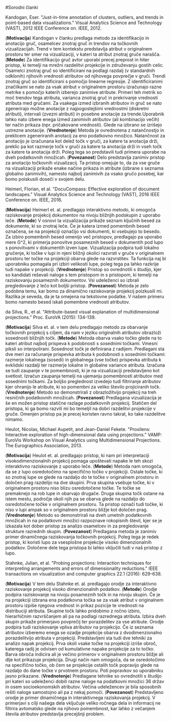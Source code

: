 #Sorodni članki

Kandogan, Eser. "Just-in-time annotation of clusters, outliers, and trends in point-based data visualizations." Visual Analytics Science and Technology (VAST), 2012 IEEE Conference on. IEEE, 2012.

(**Motivacija**) 
Kandogan v članku predlaga metodo za identifikacijo in anotacijo gruč, osamelcev znotraj gruč in trendov na točkovnih vizualizacijah. Trend v tem kontekstu predstavlja atribut v originalnem prostoru ter smer na vizualizaciji, v kateri ta atribut znotraj gruče narašča.
(**Metode**) 
Za identifikacijo gruč avtor uporabi precej preprost in hiter pristop, ki temelji na mrežni razdelitvi projekcije in združevanju gostih celic. Osamelci znotraj gruč so identificirani na podlagi razdalj (v standardnih odklonih) njihovih vrednosti atributov od njihovega povprečje v gruči. Trendi znotraj gruč so identificirani s pomočjo linearne regresije. Z identificiranimi značilkami se nato za vsak atribut v originalnem prostoru izračunajo razne metrike s pomočjo katerih izberejo zanimive atribute. Primeri teh metrik so moč trendov tega atributa, varianca znotraj gruč in prekrivanje vrednosti atributa med gručami. Za vsakega izmed izbranih atributov in gruč se nato zgenerirajo možne anotacije z najpogostejšimi vrednostmi (diskretni atributi), intervali (zvezni atributi) in posebne anotacije za trende.Uporabnik lahko nato izbere enega izmed zanimivih atributov (ali kombinacijo večih) ter način prikaza (npr. pričakovane vrednosti). Glede na izbrano se izrišejo ustrezne anotacije.
(**Vrednotenje**)
Metoda je ovrednotena z natančnostjo in preklicem zgeneriranih anotacij za eno podatkovno množico. Natančnost za anotacijo je izračunana kot delež točk v gruči, za katere ta anotacija drži, preklic pa kot razmerje točk v gruči za katere ta anotacija drži in vseh točk za katere ta anotacija drži. Poleg tega so predstavili tudi primera uporabe na dveh podatkovnih množicah.
(**Povezanost**)
Delo predstavlja zanimiv pristop za anotacijo točkovnih vizualizacij. Ta pristop omejuje to, da za vse gruče na vizualizaciji prikaže enake načine prikaza in atribute (izbrane s seznama globalno zanimivih), namesto najbolj zanimivih za vsako gručo posebej, kar bomo poiskusili doseči v svojem delu. 

Heimerl, Florian, et al. "DocuCompass: Effective exploration of document landscapes." Visual Analytics Science and Technology (VAST), 2016 IEEE Conference on. IEEE, 2016.

(**Motivacija**) 
Heimerl et. al. predlagajo interaktivno metodo, ki omogoča raziskovanje projekcij dokumentov
na nivoju bližnjih podskupin z uporabo leče.
(**Metode**)
V osnovi ta vizualizacija prikaže seznam ključnih besed za dokumente, ki so znotraj leče. Če je katera izmed pomembnih besed označena, se na projekciji označijo vsi 
dokumenti, ki vsebujejo to besedo. Za izbiro pomembnih besed omenijo več pristopov, predlagajo pa uporabo mere G^2, ki primerja ponovitve posameznih besed
v dokumentih pod lupo s ponovitvami v dokumentih izven lupe. Vizualizacija podpira tudi lokalno gručenje, ki točke v lupi in njeni bližnji okolici
razvrsti v gruče v originalnem prostoru ter točke na projekciji obarva glede na razvrstitev. Ta funkcija naj bi uporabniku pomagala pri izbiri velikosti lupe, poleg tega pa lahko razkrije tudi
napake v projekciji. 
(**Vrednotenje**)
Pristop so ovrednotili s študijo, kjer so kandidati reševali naloge s tem pristopom in s pristopom, ki temelji na raziskovanju
posameznih dokumentov. Vsi udeleženci so izbrali pregledovanje z lečo kot boljši pristop.
(**Povezanost**)
Metoda je zelo podobna temu, kar bomo za dinamično raziskovanje projekcij poizkusili mi. Razlika je seveda, da je ta omejena
na tekstovne podatke. V našem primeru bomo namesto besed iskali pomembne vrednosti atributov.

da Silva, R., et al. "Attribute-based visual explanation of multidimensional projections." Proc. EuroVA (2015): 134-139.

(**Motivacija**) 
Silva et. al. v tem delu predlagajo metodo za obarvanje točkovnih projekcij s ciljem, da nam v jeziku originalnih atributov obrazloži sosednosti bližnjih točk.
(**Metode**)
Metoda obarva vsako točko glede na to kateri atribut najbolj prispeva k podobnosti s sosednimi točkami. Vmesni piksli so interpolirani.
Sosednost točk je definirana z radijem. Predlagani sta dve meri za računanje prispevka atributa k podobnosti s sosednimi točkami: razmerje lokalnega (sosedi) in globalnega (vse točke) 
prispevka atributa k evklidski razdalji ter razmerje lokalne in globalne variance atributa.
Izračuna se tudi zaupanje v te pomembnosti, ki je na vizualizaciji predstavljeno kot svetlost. Izračun zaupanja temelji na ujemanju pomembnosti atributov med sosednimi točkami.
Za boljšo preglednost izvedejo tudi filtriranje atributov kjer ohranijo le atribute, ki so pomembni za veliko število projiciranih točk.
(**Vrednotenje**)
Metodo so demonstrirali z obrazložitvijo projekcij na treh resničnih podatkovnih množicah.
(**Povezanost**)
Predlagana vizualizacija je še en možen pristop statične razlage podatkovnih projekcij. Statičen del pristopa, ki ga bomo razvili mi 
bo temeljil na dobri razdelitvi projekcije v gruče. Omenjen pristop pa je precej koristen ravno takrat, ko take razdelitve nimamo.

Heulot, Nicolas, Michael Aupetit, and Jean-Daniel Fekete. "Proxilens: Interactive exploration of high-dimensional data using projections." VAMP: EuroVis Workshop on Visual Analytics using Multidimensional Projections. The Eurographics Association, 2013.

(**Motivacija**) 
Heulot et. al. predlagajo
pristop, ki nam pri interpretaciji visokodimenzionalnih projekcij pomaga upoštevati napake le teh skozi interaktivno raziskovanje z uporabo leče.
(**Metode**)
Metoda nam omogoča, da se z lupo osredotočimo na specifično točko v projekciji. Ostale točke, ki so znotraj lupe se glede na razdaljo do te točke v originalnem prostoru in določen prag razdelijo na dve skupini.
Prva skupina vsebuje točke, ki v originalnem prostoru niso blizu osredotočene točke. Te točke se premaknejo na rob lupe in obarvajo drugače. Druga skupina točk ostane na istem mestu, področje okoli njih pa se obarva
glede na razdaljo do osredotočene točke v originalnem prostoru. 
Ta pristop označi tudi točke, ki niso v lupi ampak so v originalnem prostoru bližje kot določen prag.
(**Vrednotenje**)
Metodo so demonstrirali na dveh umetnih podatkovnih množicah in na podatkovni množici razpoznave rokopisnih števil, kjer se je izkazala kot dober pristop
za analizo osamelcev in za pregledovanje strukture razrednih skupin.
(**Povezanost**)
Predlagana metoda je zanimiv primer dinamičnega raziskovanja točkovnih projekcij. Poleg tega je redek pristop, ki koristi lupo za
vsesplošne projekcije visoko dimenzionalnih podatkov. Določene dele tega pristopa bi lahko vključili tudi v naš pristop z lupo. 

Stahnke, Julian, et al. "Probing projections: Interaction techniques for interpreting arrangements and errors of dimensionality reductions." IEEE transactions on visualization and computer graphics 22.1 (2016): 629-638.

(**Motivacija**) 
V tem delu Stahnke et. al. predlagajo orodje za interaktivno raziskovanje projekcij visoko dimenzionalnih podatkov.
(**Metode**)
Orodje podpira raziskovanje na nivoju posameznih točk in na nivoju skupin. Če je na projekciji izbrana ena podatkovna točka se za vsak atribut
v originalnem prostoru izpiše njegova vrednost in prikaz pozicije te vrednosti na distribuciji atributa. Skupine točk lahko pridobimo z ročno izbiro, hierarhičnim razvrščanjem ali pa na podlagi razrednega atributa. Izbira
dveh skupin prikaže primerjavo povprečij ter porazdelitev za vse atribute. Orodje podpira tudi raziskovanje vpliva
atributov na projekcijo. Če iz seznama atributov izberemo enega se ozadje projekcije obarva z dvodimenzionalno porazdelitvijo atributa v projekciji.
Predstavljeni sta tudi dve tehniki za analizo napak projekcij. Prva okoli vsake točke na projekciji izriše obroč, katerega radij je odvisen od kumulativne
napake projekcije za to točko. Barva obroča indicira ali je večino primerov v originalnem prostoru bližje ali dlje kot prikazuje projekcija. Drugi način
nam omogoča, da se osredotočimo na specifično točko, ob čem se projekcije ostalih točk popravijo glede na razdaljo do dane točke v prvotnem prostoru. 
Poti popravkov so uporabniku jasno prikazane.
(**Vrednotenje**)
Predlagane tehnike so ovrednotili s študijo pri kateri so udeleženci dobili razne naloge na podatkovni množici 36 držav in osem socioekonomskih atributov.
Večina udeležencev je bila sposobnih rešiti naloge samostojno ali pa z nekaj pomoči.
(**Povezanost**)
Predstavljeno orodje je primer dinamičnega in interaktivnega raziskovanja projekcij. V primerjavi s cilji našega dela vključuje veliko ročnega dela
in informacij ne filtrira avtomatsko glede na njihovo pomembnost, kar lahko z večanjem števila atributov predstavlja precejšnji problem. 
